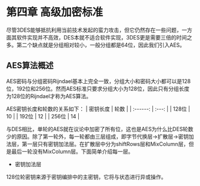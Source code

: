 # 第四章 高级加密标准

尽管3DES能够抵抗利用当前技术发起的蛮力攻击，但它仍然存在一些问题，一方面其软件实现并不高效，DES本就不适合软件实现，3DES更是需要三倍的时间之多。第二个缺点就是分组相对较小，一般分组都是64位，因此我们引入AES。

## AES算法概述

AES密码与分组密码Rijndael基本上完全一致，分组大小和密码大小都可以是128位，192位和256位。然而AES标准只要求分组大小为128位，因此只有分组长度为128位的Rijndael才称为AES算法。

AES密钥长度和轮数的关系如下：
| 密钥长度 | 轮数  |
| :------: | :---: |
|  128位   |  10   |
|  192位   |  12   |
|  256位   |  14   |

与DES相比，单轮的AES就在议论中加密了所有位，这也是AES为什么比DES轮数少的原因。除了第一轮外，每一轮都由三层组成，即字节代换层->扩散层->密钥加法层，第一层只有密钥加法层。在扩散层中分为shiftRows层和MixColumn层，但是最后一轮没有MixColumn层。下面简单介绍每一层。

* 密钥加法层

128位轮密钥来源于密钥编排中的主密钥，它将与状态进行异或操作。


